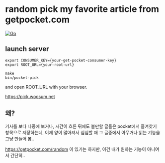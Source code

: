 # random pick my favorite article from getpocket.com

[![Go](https://github.com/whitekid/getpocket-pick/actions/workflows/go.yml/badge.svg)](https://github.com/whitekid/getpocket-pick/actions/workflows/go.yml)

## launch server

    export CONSUMER_KEY={your-get-pocket-consumer-key}
    export ROOT_URL={your-root-url}

    make
    bin/pocket-pick

and open ROOT_URL with your browser.

https://pick.woosum.net

## 왜?

기사를 보다 나중에 보거나, 시간이 흐른 뒤에도 볼만할 글들은 pocket에서 즐겨찾기 항목으로 저장하는데,
이제 양이 많아져서 심심할 때 그 글중에서 아무거나 읽는 기능을 그냥 만들어 봄..

https://getpocket.com/random 이 있기는 하지만, 이건 내가 원하는 기능이 아니여서 간단히..
